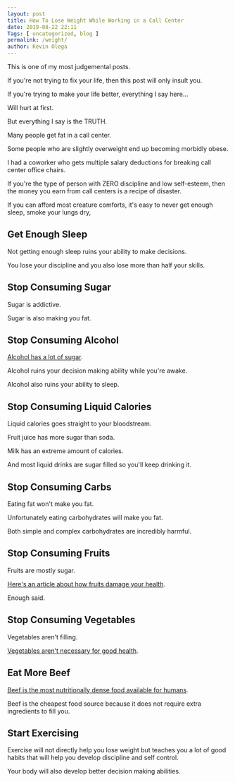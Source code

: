 ```yaml
--- 
layout: post 
title: How To Lose Weight While Working in a Call Center
date: 2019-08-22 22:11
Tags: [ uncategorized, blog ]
permalink: /weight/ 
author: Kevin Olega 
--- 
```

This is one of my most judgemental posts.

If you're not trying to fix your life, then this post will only insult you.

If you're trying to make your life better, everything I say here...

Will hurt at first.

But everything I say is the TRUTH.

Many people get fat in a call center.

Some people who are slightly overweight end up becoming morbidly obese.

I had a coworker who gets multiple salary deductions for breaking call center office chairs.

If you're the type of person with ZERO discipline and low self-esteem, then the money you earn from call centers is a recipe of disaster.

If you can afford most creature comforts, it's easy to never get enough sleep, smoke your lungs dry, 

## Get Enough Sleep

Not getting enough sleep ruins your ability to make decisions.

You lose your discipline and you also lose more than half your skills.

## Stop Consuming Sugar

Sugar is addictive.

Sugar is also making you fat.

## Stop Consuming Alcohol

[Alcohol has a lot of sugar](https://www.healthline.com/nutrition/alcohol-and-low-carb-diet#empty-calories). 

Alcohol ruins your decision making ability while you're awake.

Alcohol also ruins your ability to sleep.

## Stop Consuming Liquid Calories

Liquid calories goes straight to your bloodstream.

Fruit juice has more sugar than soda.

Milk has an extreme amount of calories.

And most liquid drinks are sugar filled so you'll keep drinking it.

## Stop Consuming Carbs

Eating fat won't make you fat.

Unfortunately eating carbohydrates will make you fat.

Both simple and complex carbohydrates are incredibly harmful.

## Stop Consuming Fruits

Fruits are mostly sugar.

[Here's an article about how fruits damage your health](https://universityhealthnews.com/daily/high-sugar-content-fruit-damaging-health-waistline/).

Enough said.

## Stop Consuming Vegetables

Vegetables aren't filling.

[Vegetables aren't necessary for good health](http://highsteaks.com/do-you-need-veggies-to-be-healthy-a-response-to-marks-daily-apple-caveat-vegor/).

## Eat More Beef

[Beef is the most nutritionally dense food available for humans](https://justmeat.co/).

Beef is the cheapest food source because it does not require extra ingredients to fill you.

## Start Exercising

Exercise will not directly help you lose weight but teaches you a lot of good habits that will help you develop discipline and self control.

Your body will also develop better decision making abilities. 